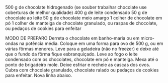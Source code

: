 500 g de chocolate hidrogenado (se souber trabalhar chocolate use coberturas de melhor qualidade)
400 g de leite condensado
50 g de chocolate ao leite
50 g de chocolate meio amargo
1 colher de chocolate em pó
1 colher de manteiga de chocolate granulado, ou raspas de chocolate, ou pedaços de cookies para enfeitar

MODO DE PREPARO
Derreta o chocolate em banho-maria ou em micro-ondas na potência média.
Coloque em uma forma para ovo de 500 g, ou em várias fôrmas menores.
Leve para a geladeira (não no freezer) e deixe até que o fundo da fôrma fique esbranquiçado.
Leve ao fogo o leite condensado com os chocolates, chocolate em pó e manteiga.
Mexa até o ponto de brigadeiro mole.
Deixe esfriar e recheie as cascas dos ovos.
Cubra com chocolate granulado, chocolate ralado ou pedaços de cookies para enfeitar.
Nova linha abaixo.